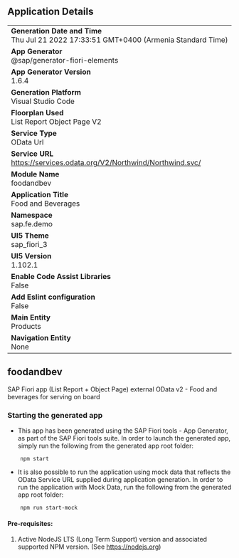 ## Application Details
|               |
| ------------- |
|**Generation Date and Time**<br>Thu Jul 21 2022 17:33:51 GMT+0400 (Armenia Standard Time)|
|**App Generator**<br>@sap/generator-fiori-elements|
|**App Generator Version**<br>1.6.4|
|**Generation Platform**<br>Visual Studio Code|
|**Floorplan Used**<br>List Report Object Page V2|
|**Service Type**<br>OData Url|
|**Service URL**<br>https://services.odata.org/V2/Northwind/Northwind.svc/
|**Module Name**<br>foodandbev|
|**Application Title**<br>Food and Beverages|
|**Namespace**<br>sap.fe.demo|
|**UI5 Theme**<br>sap_fiori_3|
|**UI5 Version**<br>1.102.1|
|**Enable Code Assist Libraries**<br>False|
|**Add Eslint configuration**<br>False|
|**Main Entity**<br>Products|
|**Navigation Entity**<br>None|

## foodandbev

SAP Fiori app (List Report + Object Page) external OData v2 - Food and beverages for serving on board

### Starting the generated app

-   This app has been generated using the SAP Fiori tools - App Generator, as part of the SAP Fiori tools suite.  In order to launch the generated app, simply run the following from the generated app root folder:

```
    npm start
```

- It is also possible to run the application using mock data that reflects the OData Service URL supplied during application generation.  In order to run the application with Mock Data, run the following from the generated app root folder:

```
    npm run start-mock
```

#### Pre-requisites:

1. Active NodeJS LTS (Long Term Support) version and associated supported NPM version.  (See https://nodejs.org)



